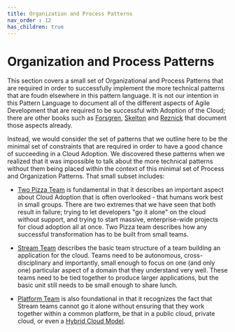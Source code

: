 ```yaml
---
title: Organization and Process Patterns
nav_order : 12
has_children: true
---
```

# Organization and Process Patterns

This section covers a small set of Organizational and Process Patterns that are required in order to successfully implement the more technical patterns that are foudn elsewhere in this pattern language.  It is not our intention in this Pattern Language to document all of the different aspects of Agile Development that are required to be successful with Adoption of the Cloud; there are other books such as [Forsgren](https://www.amazon.com/Accelerate-Software-Performing-Technology-Organizations/dp/1942788339), [Skelton](https://www.amazon.com/Team-Topologies-Organizing-Business-Technology/dp/1942788819) and [Reznick](https://www.amazon.com/Cloud-Native-Transformation-Practical-Innovation/dp/1492048909) that document those aspects already.

Instead, we would consider the set of patterns that we outline here to be the minimal set of constraints that are required in order to have a good chance of succeeding in a Cloud Adoption.  We discovered these patterns when we realized that it was impossible to talk about the more technical patterns without them being placed within the context of this minimal set of Process and Organization Patterns.  That small subset includes:

* [Two Pizza Team](Two-Pizza-Team.md) is fundamental in that it describes an important aspect about Cloud Adoption that is often overlooked - that humans work best in small groups.  There are two extremes that we have seen that both result in failure; trying to let developers "go it alone" on the cloud without support, and trying to start massive, enterprise-wide projects for cloud adoption all at once.  Two Pizza team describes how any successful transformation has to be built from small teams.

* [Stream Team]() describes the basic team structure of a team building an application for the cloud.  Teams need to be autonomous, cross-disciplinary and importantly, small enough to focus on one (and only one) particular aspect of a domain that they understand very well.  These teams need to be tied together to produce larger applications, but the basic unit still needs to be small enough to share lunch.

* [Platform Team](Platform-Team.md) is also foundational in that it recognizes the fact that Stream teams cannot go it alone without ensuring that they work together within a common platform, be that in a public cloud, private cloud, or even a [Hybrid Cloud Model](../Cloud-Native-Architecture/Hybrid-Cloud-Model.md).  
